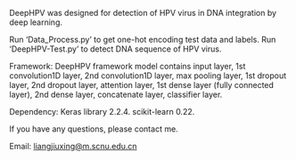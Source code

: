 DeepHPV was designed for detection of HPV virus in DNA integration by deep learning.

Run ‘Data_Process.py’ to get one-hot encoding test data and labels.
Run ‘DeepHPV-Test.py’ to detect DNA sequence of HPV virus.

Framework:
DeepHPV framework model contains input layer, 1st convolution1D layer, 2nd convolution1D layer, max pooling layer, 1st dropout layer, 2nd dropout layer, attention layer, 1st dense layer (fully connected layer), 2nd dense layer, concatenate layer, classifier layer.

Dependency:
Keras library 2.2.4. 
scikit-learn 0.22. 

If you have any questions, please contact me.

Email: liangjiuxing@m.scnu.edu.cn

